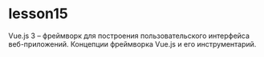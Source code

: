 # lesson15
Vue.js 3 – фреймворк для построения пользовательского интерфейса веб-приложений. Концепции фреймворка Vue.js и его инструментарий.
